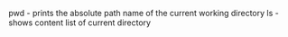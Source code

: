 pwd - prints the absolute path name of the current working directory
ls - shows content list of current directory
